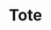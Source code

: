 ---
title: Tote
date: 
draft: false

# descripcion
description : Conjunto de aros y dije de plata con cristal

materials: Plata 925

color: Plateado y cristal

dimensions: 0,8cm x 1,3cm (dije) - 0,8cm x 1,8cm (aros)

code: 06-18-0395

type: "Conjuntos"

categories: []

price: $3.910,00

# Images
# first image will be shown in the product page
images:
  # - image: "images/path_to_image"
  # La ubicacion de las imagenes es imagenes/Conjuntos/Conjuntos.Aros y Dije/06-18-0395-tote
  - image: "./images/conjuntos/aros_y_dije/06-18-0395-redondo-cristal-colgante_a.JPG"
  - image: "./images/conjuntos/aros_y_dije/06-18-0395-redondo-cristal-colgante_b.JPG"
---
